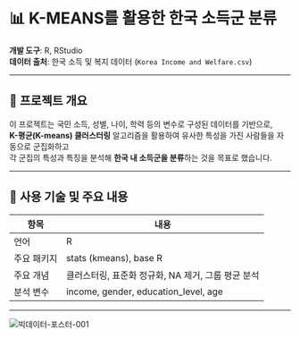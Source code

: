 # 📊 K-MEANS를 활용한 한국 소득군 분류

**개발 도구**: R, RStudio  
**데이터 출처**: 한국 소득 및 복지 데이터 (`Korea Income and Welfare.csv`)

---

## 📌 프로젝트 개요

이 프로젝트는 국민 소득, 성별, 나이, 학력 등의 변수로 구성된 데이터를 기반으로,  
**K-평균(K-means) 클러스터링** 알고리즘을 활용하여 유사한 특성을 가진 사람들을 자동으로 군집화하고  
각 군집의 특성과 특징을 분석해 **한국 내 소득군을 분류**하는 것을 목표로 했습니다.

---

## 🔧 사용 기술 및 주요 내용

| 항목 | 내용 |
|------|------|
| 언어 | R |
| 주요 패키지 | stats (kmeans), base R |
| 주요 개념 | 클러스터링, 표준화 정규화, NA 제거, 그룹 평균 분석 |
| 분석 변수 | income, gender, education_level, age |

---
![빅데이터-포스터-001](https://github.com/user-attachments/assets/c0d3a30b-65d8-4147-9ab0-069ce6d5eca6)
